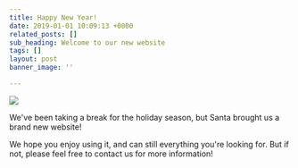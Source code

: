 ```yaml
---
title: Happy New Year!
date: 2019-01-01 10:09:13 +0000
related_posts: []
sub_heading: Welcome to our new website
tags: []
layout: post
banner_image: ''

---
```

![](/images/20190101mallcaroling.jpg)

We've been taking a break for the holiday season, but Santa brought us a brand new website!

We hope you enjoy using it, and can still everything you're looking for. But if not, please feel free to contact us for more information!
